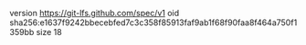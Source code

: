 version https://git-lfs.github.com/spec/v1
oid sha256:e1637f9242bbecebfed7c3c358f85913faf9ab1f68f90faa8f464a750f1359bb
size 18
